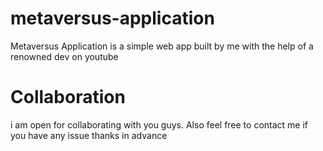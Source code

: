 # metaversus-application

Metaversus Application is a simple web app built by me with the help of a renowned dev on youtube 

# Collaboration

i am open for collaborating with you guys. Also feel free to contact me if you have any issue thanks in advance
